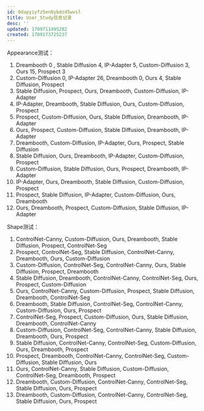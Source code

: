 ```yaml
---
id: 0dapyiyfz5en0ybdzd5wvsl
title: User_Study信息记录
desc: ''
updated: 1709711495282
created: 1709173725237
---
```




Appearance测试：

1. Dreambooth 0 , Stable Diffusion 4, IP-Adapter 5, Custom-Diffusion 3, Ours 15, Prospect 3
2. Custom-Diffusion 0, IP-Adapter 26, Dreambooth 0, Ours 4, Stable Diffusion, Prospect
3. Stable Diffusion, Prospect, Ours, Dreambooth, Custom-Diffusion, IP-Adapter
4. IP-Adapter, Dreambooth, Stable Diffusion, Ours, Custom-Diffusion, Prospect
5. Prospect, Custom-Diffusion, Ours, Stable Diffusion, Dreambooth, IP-Adapter
6. Ours, Prospect, Custom-Diffusion, Stable Diffusion, Dreambooth, IP-Adapter
7. Dreambooth, Custom-Diffusion, IP-Adapter, Ours, Prospect, Stable Diffusion
8. Stable Diffusion, Ours, Dreambooth, IP-Adapter, Custom-Diffusion, Prospect
9. Custom-Diffusion, Stable Diffusion, Ours, Prospect, Dreambooth, IP-Adapter
10. IP-Adapter, Ours, Dreambooth, Stable Diffusion, Custom-Diffusion, Prospect
11. Prospect, Stable Diffusion, IP-Adapter, Custom-Diffusion, Ours, Dreambooth
12. Ours, Dreambooth, Prospect, Custom-Diffusion, Stable Diffusion, IP-Adapter



Shape测试：

1. ControlNet-Canny, Custom-Diffusion, Ours, Dreambooth, Stable Diffusion, Prospect, ControlNet-Seg
2. Prospect, ControlNet-Seg, Stable Diffusion, ControlNet-Canny, Dreambooth, Ours, Custom-Diffusion
3. Custom-Diffusion, ControlNet-Seg, ControlNet-Canny, Ours, Stable Diffusion, Prospect, Dreambooth
4. Stable Diffusion, Dreambooth, ControlNet-Canny, ControlNet-Seg, Ours, Prospect, Custom-Diffusion
5. Ours, ControlNet-Canny, Custom-Diffusion, Prospect, Stable Diffusion, Dreambooth, ControlNet-Seg
6. Dreambooth, Stable Diffusion, ControlNet-Seg, ControlNet-Canny, Custom-Diffusion, Ours, Prospect
7. ControlNet-Seg, Prospect, Custom-Diffusion, Ours, Stable Diffusion, Dreambooth, ControlNet-Canny
8. Custom-Diffusion, ControlNet-Seg, ControlNet-Canny, Stable Diffusion, Dreambooth, Ours, Prospect
9. Stable Diffusion, ControlNet-Canny, ControlNet-Seg, Custom-Diffusion, Ours, Dreambooth, Prospect
10. Prospect, Dreambooth, ControlNet-Canny, ControlNet-Seg, Custom-Diffusion, Stable Diffusion, Ours
11. Ours, ControlNet-Canny, Stable Diffusion, Custom-Diffusion, ControlNet-Seg, Dreambooth, Prospect
12. Dreambooth, Custom-Diffusion, ControlNet-Canny, ControlNet-Seg, Stable Diffusion, Ours, Prospect
13. Dreambooth, Custom-Diffusion, ControlNet-Canny, ControlNet-Seg, Stable Diffusion, Ours, Prospect

